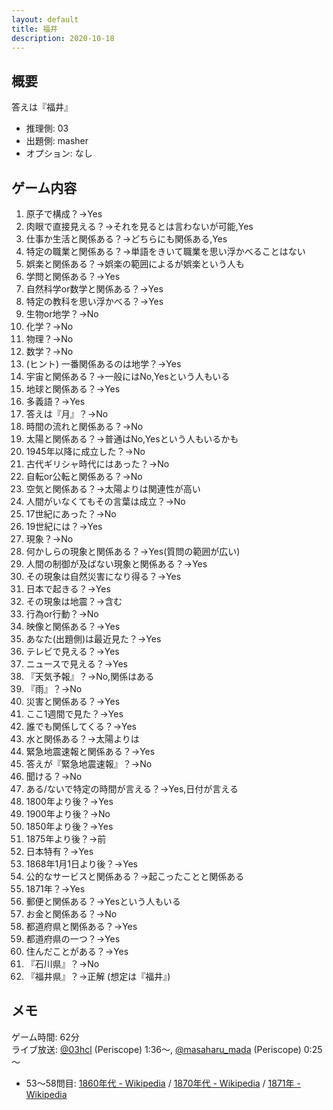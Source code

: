 ```yaml
---
layout: default
title: 福井
description: 2020-10-18
---
```


## 概要

答えは『福井』

- 推理側: 03
- 出題側: masher
- オプション: なし

## ゲーム内容

1. 原子で構成？→Yes
2. 肉眼で直接見える？→それを見るとは言わないが可能,Yes
3. 仕事か生活と関係ある？→どちらにも関係ある,Yes
4. 特定の職業と関係ある？→単語をきいて職業を思い浮かべることはない
5. 娯楽と関係ある？→娯楽の範囲によるが娯楽という人も
6. 学問と関係ある？→Yes
7. 自然科学or数学と関係ある？→Yes
8. 特定の教科を思い浮かべる？→Yes
9. 生物or地学？→No
10. 化学？→No
11. 物理？→No
12. 数学？→No
13. (ヒント) 一番関係あるのは地学？→Yes
14. 宇宙と関係ある？→一般にはNo,Yesという人もいる
15. 地球と関係ある？→Yes
16. 多義語？→Yes
17. 答えは『月』？→No
18. 時間の流れと関係ある？→No
19. 太陽と関係ある？→普通はNo,Yesという人もいるかも
20. 1945年以降に成立した？→No
21. 古代ギリシャ時代にはあった？→No
22. 自転or公転と関係ある？→No
23. 空気と関係ある？→太陽よりは関連性が高い
24. 人間がいなくてもその言葉は成立？→No
25. 17世紀にあった？→No
26. 19世紀には？→Yes
27. 現象？→No
28. 何かしらの現象と関係ある？→Yes(質問の範囲が広い)
29. 人間の制御が及ばない現象と関係ある？→Yes
30. その現象は自然災害になり得る？→Yes
31. 日本で起きる？→Yes
32. その現象は地震？→含む
33. 行為or行動？→No
34. 映像と関係ある？→Yes
35. あなた(出題側)は最近見た？→Yes
36. テレビで見える？→Yes
37. ニュースで見える？→Yes
38. 『天気予報』？→No,関係はある
39. 『雨』？→No
40. 災害と関係ある？→Yes
41. ここ1週間で見た？→Yes
42. 誰でも関係してくる？→Yes
43. 水と関係ある？→太陽よりは
44. 緊急地震速報と関係ある？→Yes
45. 答えが『緊急地震速報』？→No
46. 聞ける？→No
47. ある/ないで特定の時間が言える？→Yes,日付が言える
48. 1800年より後？→Yes
49. 1900年より後？→No
50. 1850年より後？→Yes
51. 1875年より後？→前
52. 日本特有？→Yes
53. 1868年1月1日より後？→Yes
54. 公的なサービスと関係ある？→起こったことと関係ある
55. 1871年？→Yes
56. 郵便と関係ある？→Yesという人もいる
57. お金と関係ある？→No
58. 都道府県と関係ある？→Yes
59. 都道府県の一つ？→Yes
60. 住んだことがある？→Yes
61. 『石川県』？→No
62. 『福井県』？→正解 (想定は『福井』)

## メモ

ゲーム時間: 62分  
ライブ放送: [@03hcl](https://www.periscope.tv/03hcl/1MYGNVgAnDnGw?t=1m36s) (Periscope) 1:36～, [@masaharu_mada](https://www.pscp.tv/masaharu_mada/1MYxNVgAgevxw?t=25s) (Periscope) 0:25～

- 53～58問目: [1860年代 - Wikipedia](https://ja.wikipedia.org/wiki/1860%E5%B9%B4%E4%BB%A3) / [1870年代 - Wikipedia](https://ja.wikipedia.org/wiki/1870%E5%B9%B4%E4%BB%A3) / [1871年 - Wikipedia](https://ja.wikipedia.org/wiki/1871%E5%B9%B4)
